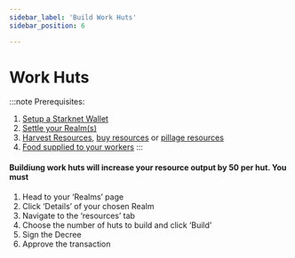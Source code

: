 ```yaml
---
sidebar_label: 'Build Work Huts'
sidebar_position: 6

---
```


# Work Huts

:::note
Prerequisites:
1. [Setup a Starknet Wallet](./wallet.md)
2. [Settle your Realm(s)](./settle.md)
3. [Harvest Resources](./harvest.md), [buy resources](./trade.md) or [pillage resources](./raid.md)
4. [Food supplied to your workers](./food.md)
:::

#### Buildiung work huts will increase your resource output by 50 per hut. You must 

1. Head to your ‘Realms’ page
2. Click ‘Details’ of your chosen Realm
3. Navigate to the ‘resources’ tab
4. Choose the number of huts to build and click ‘Build’
5. Sign the Decree
6. Approve the transaction
